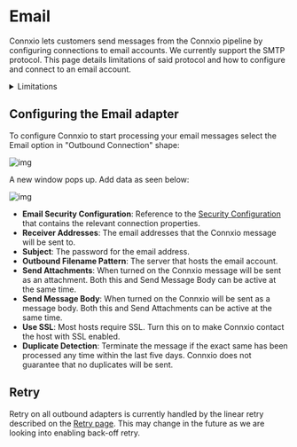 # Email

Connxio lets customers send messages from the Connxio pipeline by configuring connections to email accounts. We currently support the SMTP protocol. This page details limitations of said protocol and how to configure and connect to an email account.

<details>
<summary>Limitations</summary>
<p>
There are some limitations to our Outbound Email Adapter, these include:

- It is not possible to send more or less the same content to more than 500 recipients within 24 hours.
- It is not possible to send more or less the same content to more than 2,500 recipients within 30 days.
- It is not possible to send email to more than 500 recipients within 24 hours.
- It is not possible to send email to more than 2,500 recipients within 30 days.

In addition to this SMTP allows the use of SSL and TLS. Of the two protocols, we recommend using TLS since this is the newer, more secure choice.
</p>
</details>

## Configuring the Email adapter

To configure Connxio to start processing your email messages select the Email option in "Outbound Connection" shape:

![img](https://cmhpictsa.blob.core.windows.net/pictures/Azure%20storage%20menu.png?sv=2020-04-08&st=2021-10-27T11%3A56%3A53Z&se=2040-10-28T12%3A56%3A00Z&sr=b&sp=r&sig=S%2FltUS0elTLePVt5Aq536uNkr7Pa9XcY8ovTFJLUhmc%3D)

A new window pops up. Add data as seen below:

![img](https://cmhpictsa.blob.core.windows.net/pictures/Email%20config.PNG?sv=2020-04-08&st=2021-11-03T09%3A18%3A05Z&se=2040-11-04T09%3A18%3A00Z&sr=b&sp=r&sig=EBWhGmnlgHWBK8tH5JmkqcRVkU7rlR9B9XrD0tDKEro%3D)

- **Email Security Configuration**: Reference to the [Security Configuration](/connxio-portal/security-configurations) that contains the relevant connection properties.
- **Receiver Addresses**: The email addresses that the Connxio message will be sent to.
- **Subject**: The password for the email address.
- **Outbound Filename Pattern**: The server that hosts the email account.
- **Send Attachments**: When turned on the Connxio message will be sent as an attachment. Both this and Send Message Body can be active at the same time.
- **Send Message Body**: When turned on the Connxio will be sent as a message body. Both this and Send Attachments can be active at the same time.
- **Use SSL**: Most hosts require SSL. Turn this on to make Connxio contact the host with SSL enabled.
- **Duplicate Detection**: Terminate the message if the exact same has been processed any time within the last five days. Connxio does not guarantee that no duplicates will be sent.

## Retry

Retry on all outbound adapters is currently handled by the linear retry described on the [Retry page](/integrations/retry). This may change in the future as we are looking into enabling back-off retry.
